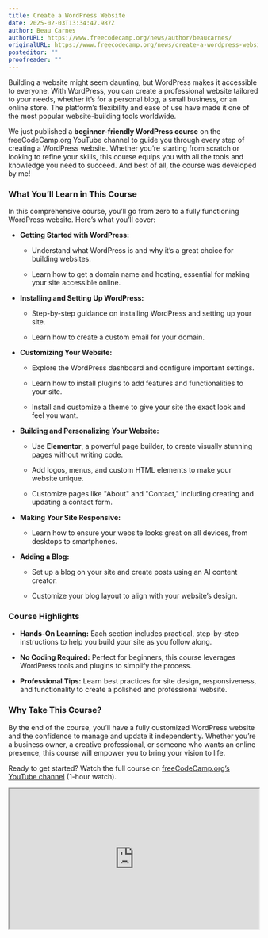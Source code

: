 ```yaml
---
title: Create a WordPress Website
date: 2025-02-03T13:34:47.987Z
author: Beau Carnes
authorURL: https://www.freecodecamp.org/news/author/beaucarnes/
originalURL: https://www.freecodecamp.org/news/create-a-wordpress-website/
posteditor: ""
proofreader: ""
---
```


Building a website might seem daunting, but WordPress makes it accessible to everyone. With WordPress, you can create a professional website tailored to your needs, whether it’s for a personal blog, a small business, or an online store. The platform’s flexibility and ease of use have made it one of the most popular website-building tools worldwide.

<!-- more -->

We just published a **beginner-friendly WordPress course** on the freeCodeCamp.org YouTube channel to guide you through every step of creating a WordPress website. Whether you’re starting from scratch or looking to refine your skills, this course equips you with all the tools and knowledge you need to succeed. And best of all, the course was developed by me!

### What You’ll Learn in This Course

In this comprehensive course, you’ll go from zero to a fully functioning WordPress website. Here’s what you’ll cover:

-   **Getting Started with WordPress:**
    
    -   Understand what WordPress is and why it’s a great choice for building websites.
        
    -   Learn how to get a domain name and hosting, essential for making your site accessible online.
        
-   **Installing and Setting Up WordPress:**
    
    -   Step-by-step guidance on installing WordPress and setting up your site.
        
    -   Learn how to create a custom email for your domain.
        
-   **Customizing Your Website:**
    
    -   Explore the WordPress dashboard and configure important settings.
        
    -   Learn how to install plugins to add features and functionalities to your site.
        
    -   Install and customize a theme to give your site the exact look and feel you want.
        
-   **Building and Personalizing Your Website:**
    
    -   Use **Elementor**, a powerful page builder, to create visually stunning pages without writing code.
        
    -   Add logos, menus, and custom HTML elements to make your website unique.
        
    -   Customize pages like "About" and "Contact," including creating and updating a contact form.
        
-   **Making Your Site Responsive:**
    
    -   Learn how to ensure your website looks great on all devices, from desktops to smartphones.
-   **Adding a Blog:**
    
    -   Set up a blog on your site and create posts using an AI content creator.
        
    -   Customize your blog layout to align with your website’s design.
        

### Course Highlights

-   **Hands-On Learning:** Each section includes practical, step-by-step instructions to help you build your site as you follow along.
    
-   **No Coding Required:** Perfect for beginners, this course leverages WordPress tools and plugins to simplify the process.
    
-   **Professional Tips:** Learn best practices for site design, responsiveness, and functionality to create a polished and professional website.
    

### Why Take This Course?

By the end of the course, you’ll have a fully customized WordPress website and the confidence to manage and update it independently. Whether you’re a business owner, a creative professional, or someone who wants an online presence, this course will empower you to bring your vision to life.

Ready to get started? Watch the full course on [freeCodeCamp.org’s YouTube channel][1] (1-hour watch).

<iframe width="560" height="315" src="https://www.youtube.com/embed/R4v_7hh4Yys" style="aspect-ratio: 16 / 9; width: 100%; height: auto;" title="YouTube video player" allow="accelerometer; autoplay; clipboard-write; encrypted-media; gyroscope; picture-in-picture; web-share" referrerpolicy="strict-origin-when-cross-origin" allowfullscreen="" loading="lazy"></iframe>

[1]: https://youtu.be/R4v_7hh4Yys